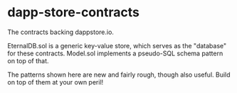 # dapp-store-contracts

The contracts backing dappstore.io.

EternalDB.sol is a generic key-value store, which serves as the "database" for these contracts. Model.sol implements a pseudo-SQL schema pattern on top of that.

The patterns shown here are new and fairly rough, though also useful. Build on top of them at your own peril!
